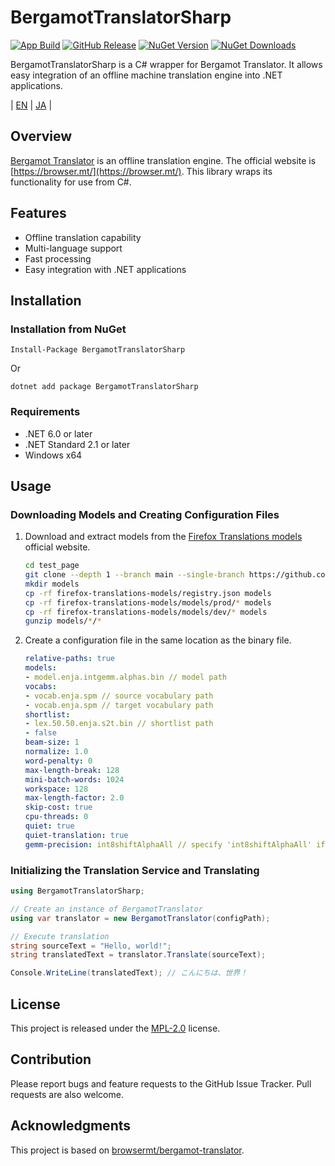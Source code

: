 # BergamotTranslatorSharp

[![App Build](https://github.com/Freeesia/BergamotTranslatorSharp/actions/workflows/package.yml/badge.svg)](https://github.com/Freeesia/BergamotTranslatorSharp/actions/workflows/package.yml)
[![GitHub Release](https://img.shields.io/github/v/release/Freeesia/BergamotTranslatorSharp)](https://github.com/Freeesia/BergamotTranslatorSharp/releases/latest)
[![NuGet Version](https://img.shields.io/nuget/v/BergamotTranslatorSharp)](https://www.nuget.org/packages/BergamotTranslatorSharp)
[![NuGet Downloads](https://img.shields.io/nuget/dt/BergamotTranslatorSharp)](https://www.nuget.org/packages/BergamotTranslatorSharp)

BergamotTranslatorSharp is a C# wrapper for Bergamot Translator. It allows easy integration of an offline machine translation engine into .NET applications.

| [EN](README.md) | [JA](README.ja.md) |

## Overview

[Bergamot Translator](https://github.com/browsermt/bergamot-translator) is an offline translation engine. The official website is [https://browser.mt/](https://browser.mt/). This library wraps its functionality for use from C#.

## Features

- Offline translation capability
- Multi-language support
- Fast processing
- Easy integration with .NET applications

## Installation

### Installation from NuGet

```
Install-Package BergamotTranslatorSharp
```

Or

```
dotnet add package BergamotTranslatorSharp
```

### Requirements

- .NET 6.0 or later
- .NET Standard 2.1 or later
- Windows x64

## Usage

### Downloading Models and Creating Configuration Files

1. Download and extract models from the [Firefox Translations models](https://github.com/mozilla/firefox-translations-models) official website.
    ```bash
    cd test_page
    git clone --depth 1 --branch main --single-branch https://github.com/mozilla/firefox-translations-models/
    mkdir models
    cp -rf firefox-translations-models/registry.json models
    cp -rf firefox-translations-models/models/prod/* models
    cp -rf firefox-translations-models/models/dev/* models
    gunzip models/*/*
    ```
2. Create a configuration file in the same location as the binary file.
    ```yml
    relative-paths: true
    models:
    - model.enja.intgemm.alphas.bin // model path
    vocabs:
    - vocab.enja.spm // source vocabulary path
    - vocab.enja.spm // target vocabulary path
    shortlist:
    - lex.50.50.enja.s2t.bin // shortlist path
    - false
    beam-size: 1
    normalize: 1.0
    word-penalty: 0
    max-length-break: 128
    mini-batch-words: 1024
    workspace: 128
    max-length-factor: 2.0
    skip-cost: true
    cpu-threads: 0
    quiet: true
    quiet-translation: true
    gemm-precision: int8shiftAlphaAll // specify 'int8shiftAlphaAll' if the model name contains 'alphas', otherwise specify 'int8shiftAll'
    ```

### Initializing the Translation Service and Translating

```cs
using BergamotTranslatorSharp;

// Create an instance of BergamotTranslator
using var translator = new BergamotTranslator(configPath);

// Execute translation
string sourceText = "Hello, world!";
string translatedText = translator.Translate(sourceText);

Console.WriteLine(translatedText); // こんにちは、世界！
```

## License

This project is released under the [MPL-2.0](https://www.mozilla.org/en-US/MPL/2.0/) license.

## Contribution

Please report bugs and feature requests to the GitHub Issue Tracker. Pull requests are also welcome.

## Acknowledgments

This project is based on [browsermt/bergamot-translator](https://github.com/browsermt/bergamot-translator).
